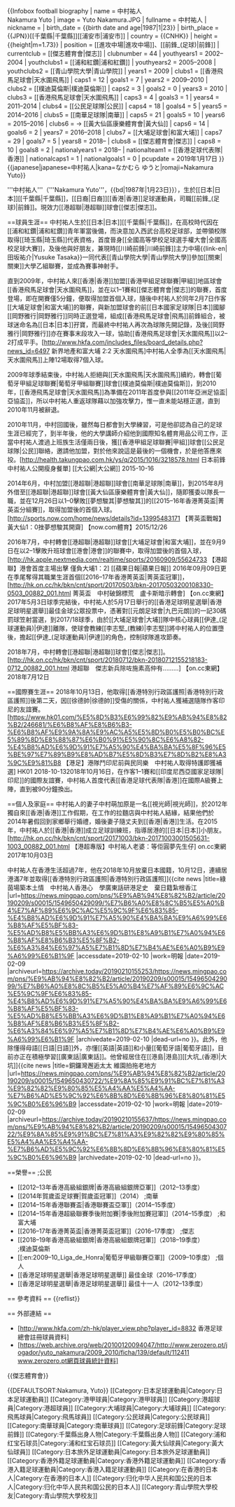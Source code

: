 {{Infobox football biography
| name        = 中村祐人 <br> Nakamura Yuto
| image       = Yuto Nakamura.JPG
| fullname    = 中村祐人
| nickname    = 
| birth_date  = {{birth date and age|1987|1|23}}
| birth_place = {{JPN}}[[千葉縣|千葉縣]][[浦安市|浦安市]]
| country = {{CNHK}}<ref name="hk01"/><ref name="mingpao0209"/>
| height      = {{height|m=1.73}}
| position    = [[進攻中場|進攻中場]]、[[前鋒_(足球)|前鋒]]
| currentclub = [[傑志體育會|傑志]]
| clubnumber  = 44
| youthyears1 = 2002–2004
| youthclubs1 = [[浦和紅鑽|浦和紅鑽]]
| youthyears2 = 2005–2008
| youthclubs2 = [[青山學院大學|青山學院]]
| years1 = 2009
| clubs1 = [[香港飛馬足球會|天水圍飛馬]]
| caps1  = 12
| goals1 = 7
| years2 = 2009–2010
| clubs2 = [[樸迪莫倫斯|樸迪莫倫斯]]
| caps2  = 3
| goals2 = 0
| years3 = 2010
| clubs3 = [[香港飛馬足球會|天水圍飛馬]]
| caps3  = 4
| goals3 = 1
| years4 = 2011–2014
| clubs4 = [[公民足球隊|公民]]
| caps4  = 18
| goals4 = 5
| years5 = 2014–2016
| clubs5 = [[南華足球隊|南華]]
| caps5  = 21
| goals5 = 10
| years6 = 2015–2016
| clubs6 = → [[黃大仙區康樂體育會|黃大仙]] 
| caps6  = 14
| goals6 = 2
| years7 = 2016–2018
| clubs7 = [[大埔足球會|和富大埔]]
| caps7  = 29
| goals7 = 5
| years8 = 2018–
| clubs8 = [[傑志體育會|傑志]]
| caps8  = 10
| goals8 = 2
| nationalyears1 = 2018–
| nationalteam1  = [[香港足球代表隊|香港]]
| nationalcaps1  = 1
| nationalgoals1 = 0
| pcupdate = 2019年1月17日
}}
{{japanese|japanese=中村祐人|kana=なかむら ゆうと|romaji=Nakamura Yuto}}

'''中村祐人'''（'''Nakamura Yuto'''，{{bd|1987年|1月23日}}），生於[[日本|日本]][[千葉縣|千葉縣]]，[[日裔|日裔]][[香港|香港]]足球運動員，司職[[前鋒_(足球)|前鋒]]。現效力[[港超聯|港超聯]]球會[[傑志|傑志]]。

==球員生涯==
中村祐人生於[[日本|日本]][[千葉縣|千葉縣]]，在高校時代因在[[浦和紅鑽|浦和紅鑽]]青年軍當後備，而決意加入西武台高校足球部，並帶領校隊取得[[琦玉縣|琦玉縣]]代表資格，首度晉身[[全國高等學校足球選手權大會|全國高校足球大賽]]，及後他與好朋友，兼現時[[川崎前鋒|川崎前鋒]]主力中場{{link-en|田坂祐介|Yusuke Tasaka}}一同代表[[青山學院大學|青山學院大學]]參加[[關東|關東]]大學乙組聯賽，並成為賽事神射手。

直到2009年，中村祐人來[[香港|香港]]加盟[[香港甲組足球聯賽|甲組]]地區球會[[香港飛馬足球會|天水圍飛馬]]，並在以1–1賽和[[傑志體育會|傑志]]的聯賽，首度登場，即在開賽僅5分鐘，便取得加盟首個入球，隨後中村祐人於同年2月7日作客[[大埔足球會|和富大埔]]的聯賽，與新加盟球會的前[[日本國家足球隊|日本]]國腳[[岡野雅行|岡野雅行]]同時正選登場，組成[[香港飛馬足球會|飛馬]]前鋒組合，被球迷命名為[[日本|日本]]孖寶，而最終中村祐人再次為球隊先開記錄，及後[[岡野雅行|岡野雅行]]亦在賽事末段攻入一球，協助[[香港飛馬足球會|天水圍飛馬]]以2–2打成平手。<ref>[http://www.hkfa.com/includes_files/board_details.php?news_id=6497 新界地產和富大埔 2:2 天水圍飛馬]</ref>中村祐人全季為[[天水圍飛馬|天水圍飛馬]]上陣12場取得7個入球。

2009年球季結束後，中村祐人拒絕與[[天水圍飛馬|天水圍飛馬]]續約，轉會[[葡萄牙甲組足球聯賽|葡萄牙甲組聯賽]]球會[[樸迪莫倫斯|樸迪莫倫斯]]，到2010年，[[香港飛馬足球會|天水圍飛馬]]為準備在2011年首度參與[[2011年亞洲足協盃|亞協盃]]，所以中村祐人重返球隊藉以加強攻擊力，惟一直未能站穩正選，直到2010年11月被辭退。

2010年11月，中村回國後，雖然每日都會到大學練習，可是他卻認為自己的足球生涯已經完了，到半年後，他的大學講師介紹他到國際知名體育用品公司工作，正當中村祐人渡過上班族生活僅兩日後，獲[[香港甲組足球聯賽|甲組]]球會[[公民足球隊|公民]]聯絡，邀請他加盟，對於他來說這是最後的一個機會，於是他答應來投。<ref>[http://health.takungpao.com.hk/ys/q/2015/1016/3218578.html 日本前鋒中村祐人公開瘦身餐單] [[大公網|大公網]] 2015-10-16</ref>

2014年6月，中村加盟[[港超聯|港超聯]]球會[[南華足球隊|南華]]，到2015年8月外借至[[港超聯|港超聯]]球會[[黃大仙區康樂體育會|黃大仙]]，隨即獲委以隊長一職，並在12月26日以1–0擊敗[[夢想駿其|夢想駿其]]的[[2015–16年香港菁英盃|菁英盃分組賽]]，取得加盟後的首個入球。<ref>[http://sports.now.com/home/news/details?id=13995483171 【菁英盃戰報】黃大仙1：0挫夢想駿其開齋] 【now.com體育】2015/12/26</ref>

2016年7月，中村轉會[[港超聯|港超聯]]球會[[大埔足球會|和富大埔]]，並在9月9日在以2–1擊敗升班球會[[港會|港會]]的聯賽中，取得加盟後的首個入球，<ref>[http://hk.apple.nextmedia.com/realtime/sports/20160909/55624733 【港超聯】港會首度主場出擊 僅負大埔1：2] [[蘋果日報|蘋果日報]] 2016年09月09日</ref>更在季尾奪得其職業生涯首個[[2016–17年香港菁英盃|菁英盃冠軍]]，<ref>[http://hk.on.cc/hk/bkn/cnt/sport/20170503/bkn-20170503200108330-0503_00882_001.html 菁英盃　中村破錦標荒　盧卡斯暗示轉會] 【on.cc東網】2017年5月3日</ref>球季完結後，中村祐人於5月17日舉行的[[香港足球明星選舉|香港足球明星選舉]]最佳金球公眾投票中，憑著對[[元朗足球會|九巴元朗]]的一記30碼罰球笠射當選，到2017/18球季，由於[[大埔足球會|大埔]]隊中核心球員[[伊達_(足球運動員)|伊達]]離隊，使球會教練[[李志堅_(教練)|李志堅]]將中村祐人的位置墮後，擔起[[伊達_(足球運動員)|伊達]]的角色，控制球隊進攻節奏。

2018年7月，中村轉會[[港超聯|港超聯]]球會[[傑志|傑志]]。<ref>[http://hk.on.cc/hk/bkn/cnt/sport/20180712/bkn-20180712155218183-0712_00882_001.html 港超聯　傑志新兵除咗施素高仲有.........] 【on.cc東網】2018年7月12日</ref>

==國際賽生涯==
2018年10月13日，他取得[[香港特別行政區護照|香港特別行政區護照]]後第二天，因[[徐德帥|徐德帥]]受傷的關係，中村祐人獲補選隨隊作客印尼的友誼賽。<ref name="hk01">[https://www.hk01.com/%E5%8D%B3%E6%99%82%E9%AB%94%E8%82%B2/246681/%E6%B8%AF%E8%B6%B3-%E6%B8%AF%E9%9A%8A%E9%AC%A5%E5%8D%B0%E5%B0%BC%E5%89%8D%E8%88%87%E6%B0%91%E5%90%8C%E6%A8%82-%E4%B8%AD%E6%9D%91%E7%A5%90%E4%BA%BA%E5%8F%96%E5%BE%97%E7%89%B9%E8%AD%B7%E5%8D%B3%E7%8D%B2%E8%A3%9C%E9%81%B8 【港足】港隊鬥印尼前與民同樂　中村祐人取得特護即獲補選] HK01 2018-10-13</ref>2018年10月16日，在作客1–1賽和[[印度尼西亞國家足球隊|印尼]]的國際友誼賽，中村祐人首度代表[[香港足球代表隊|香港]]在國際A級賽上陣，直到被90分鐘換出。

==個人及家庭==
中村祐人的妻子中村萌加原是一名[[視光師|視光師]]，於2012年獨自來[[香港|香港]]工作假期，在工作的拉麵店與中村祐人結緣，結果他們於2014年暑假回到家鄉舉行婚禮，婚後妻子隨丈夫到[[香港|香港]]生活。在2015年，中村祐人於[[香港|香港]]成立足球訓練班，指導居港的[[日本|日本]]小朋友。<ref>[http://hk.on.cc/hk/bkn/cnt/sport/20171003/bkn-20171003001505631-1003_00882_001.html 【港超專版】中村祐人老婆：等佢圓夢先生仔] on.cc東網 2017年10月03日</ref>

中村祐人在香港生活超過7年，他在2018年10月放棄日本國籍，10月12日，連續居港滿7年並取得[[香港特別行政區護照|香港特別行政區護照]]<ref name="hk01"/><ref name="mingpao0209">{{cite news |title=綠茵場築本土情　中村祐人香港心　學廣東話研港足史　棄日籍紮根香江 |url=https://news.mingpao.com/pns/%E9%AB%94%E8%82%B2/article/20190209/s00015/1549650429099/%E7%B6%A0%E8%8C%B5%E5%A0%B4%E7%AF%89%E6%9C%AC%E5%9C%9F%E6%83%85-%E4%B8%AD%E6%9D%91%E7%A5%90%E4%BA%BA%E9%A6%99%E6%B8%AF%E5%BF%83-%E5%AD%B8%E5%BB%A3%E6%9D%B1%E8%A9%B1%E7%A0%94%E6%B8%AF%E8%B6%B3%E5%8F%B2-%E6%A3%84%E6%97%A5%E7%B1%8D%E7%B4%AE%E6%A0%B9%E9%A6%99%E6%B1%9F |accessdate=2019-02-10 |work=明報 |date=2019-02-09 |archiveurl=https://archive.today/20190210155253/https://news.mingpao.com/pns/%E9%AB%94%E8%82%B2/article/20190209/s00015/1549650429099/%E7%B6%A0%E8%8C%B5%E5%A0%B4%E7%AF%89%E6%9C%AC%E5%9C%9F%E6%83%85-%E4%B8%AD%E6%9D%91%E7%A5%90%E4%BA%BA%E9%A6%99%E6%B8%AF%E5%BF%83-%E5%AD%B8%E5%BB%A3%E6%9D%B1%E8%A9%B1%E7%A0%94%E6%B8%AF%E8%B6%B3%E5%8F%B2-%E6%A3%84%E6%97%A5%E7%B1%8D%E7%B4%AE%E6%A0%B9%E9%A6%99%E6%B1%9F |archivedate=2019-02-10 |dead-url=no }}</ref>。此外，他除懂得母語[[日語|日語]]外，亦懂[[英語|英語]]和小量[[葡萄牙語|葡萄牙語]]，目前亦正在積極學習[[廣東話|廣東話]]<ref name="mingpao0209"/>。他曾經居住在[[港島|港島]][[大坑_(香港)|大坑]]<ref>{{cite news |title=銅鑼灣邂逅太太 維園拍拖老地方 |url=https://news.mingpao.com/pns/%E9%AB%94%E8%82%B2/article/20190209/s00015/1549650430722/%E9%8A%85%E9%91%BC%E7%81%A3%E9%82%82%E9%80%85%E5%A4%AA%E5%A4%AA-%E7%B6%AD%E5%9C%92%E6%8B%8D%E6%8B%96%E8%80%81%E5%9C%B0%E6%96%B9 |accessdate=2019-02-10 |work=明報 |date=2019-02-09 |archiveurl=https://archive.today/20190210155637/https://news.mingpao.com/pns/%E9%AB%94%E8%82%B2/article/20190209/s00015/1549650430722/%E9%8A%85%E9%91%BC%E7%81%A3%E9%82%82%E9%80%85%E5%A4%AA%E5%A4%AA-%E7%B6%AD%E5%9C%92%E6%8B%8D%E6%8B%96%E8%80%81%E5%9C%B0%E6%96%B9 |archivedate=2019-02-10 |dead-url=no }}</ref>。

==榮譽==
;公民
* [[2012–13年香港高級組銀牌|香港高級組銀牌亞軍]]（2012–13季度）	
* [[2014年賀歲盃足球賽|賀歲盃冠軍]]（2014）
;南華
* [[2014–15年香港聯賽盃|香港聯賽盃亞軍]]（2014–15季度）
* [[2014–15年香港超級聯賽季後附加賽|季後附加賽冠軍]]（2014–15季度）
;和富大埔
* [[2016–17年香港菁英盃|香港菁英盃冠軍]]（2016–17季度）
;傑志
* [[2018–19年香港高級組銀牌|香港高級組銀牌冠軍]]（2018–19季度）	
;樸迪莫倫斯
* [[:en:2009–10_Liga_de_Honra|葡萄牙甲級聯賽亞軍]]（2009–10季度）
;個人
* [[香港足球明星選舉|香港足球明星選舉]] 最佳金球（2016–17季度）
* [[香港足球明星選舉|香港足球明星選舉]] 最佳十一人（2012–13季度）

== 參考資料 ==
{{reflist}}

== 外部連結 ==
* [http://www.hkfa.com/zh-hk/player_view.php?player_id=8832 香港足球總會註冊球員資料]
* [https://web.archive.org/web/20100120094047/http://www.zerozero.pt/jogador/yuto_nakamura/2009_2010/ficha/139/default/112411 www.zerozero.pt網頁球員統計資料]

{{傑志體育會}}

{{DEFAULTSORT:Nakamura, Yuto}}
[[Category:日本足球運動員|Category:日本足球運動員]]
[[Category:港甲球員|Category:港甲球員]]
[[Category:港超球員|Category:港超球員]]
[[Category:大埔球員|Category:大埔球員]]
[[Category:飛馬球員|Category:飛馬球員]]
[[Category:公民球員|Category:公民球員]]
[[Category:南華球員|Category:南華球員]]
[[Category:足球前鋒|Category:足球前鋒]]
[[Category:千葉縣出身人物|Category:千葉縣出身人物]]
[[Category:浦和红宝石球员|Category:浦和红宝石球员]]
[[Category:黃大仙球員|Category:黃大仙球員]]
[[Category:日本旅外足球運動員|Category:日本旅外足球運動員]]
[[Category:香港外籍足球運動員|Category:香港外籍足球運動員]]
[[Category:香港入籍足球運動員|Category:香港入籍足球運動員]]
[[Category:在香港的日本人|Category:在香港的日本人]]
[[Category:归化中华人民共和国公民的日本人|Category:归化中华人民共和国公民的日本人]]
[[Category:青山學院大學校友|Category:青山學院大學校友]]